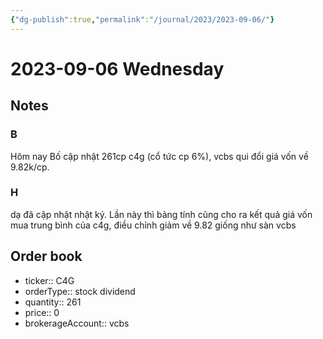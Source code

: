 ```yaml
---
{"dg-publish":true,"permalink":"/journal/2023/2023-09-06/"}
---
```


# 2023-09-06 Wednesday

## Notes

### B

Hôm nay Bố cập nhật 261cp c4g (cổ tức cp 6%), vcbs qui đổi giá vốn về 9.82k/cp.

### H

dạ đã cập nhật nhật ký. Lần này thì bảng tính cũng cho ra kết quả giá vốn mua trung bình của c4g, điều chỉnh giảm về 9.82 giống như sàn vcbs

## Order book

- ticker:: C4G
- orderType:: stock dividend
- quantity:: 261
- price:: 0
- brokerageAccount:: vcbs
